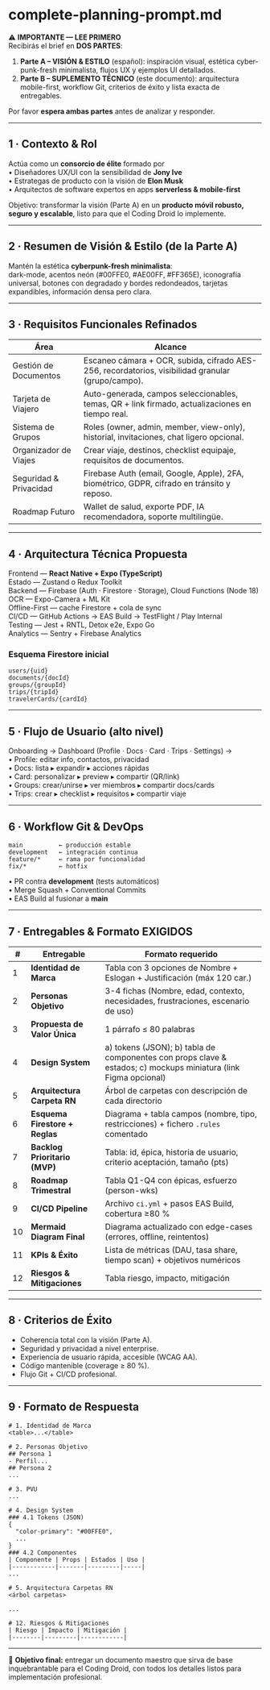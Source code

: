 # complete-planning-prompt.md  

⚠️ **IMPORTANTE — LEE PRIMERO**  
Recibirás el brief en **DOS PARTES**:

1. **Parte A – VISIÓN & ESTILO** (español): inspiración visual, estética cyber-punk-fresh minimalista, flujos UX y ejemplos UI detallados.  
2. **Parte B – SUPLEMENTO TÉCNICO** (este documento): arquitectura mobile-first, workflow Git, criterios de éxito y lista exacta de entregables.

Por favor **espera ambas partes** antes de analizar y responder.  

---

## 1 · Contexto & Rol

Actúa como un **consorcio de élite** formado por  
• Diseñadores UX/UI con la sensibilidad de **Jony Ive**  
• Estrategas de producto con la visión de **Elon Musk**  
• Arquitectos de software expertos en apps **serverless & mobile-first**

Objetivo: transformar la visión (Parte A) en un **producto móvil robusto, seguro y escalable**, listo para que el Coding Droid lo implemente.

---

## 2 · Resumen de Visión & Estilo (de la Parte A)

Mantén la estética **cyberpunk-fresh minimalista**:  
dark-mode, acentos neón (#00FFE0, #AE00FF, #FF365E), iconografía universal, botones con degradado y bordes redondeados, tarjetas expandibles, información densa pero clara.

---

## 3 · Requisitos Funcionales Refinados

| Área | Alcance |
|------|---------|
| Gestión de Documentos | Escaneo cámara + OCR, subida, cifrado AES-256, recordatorios, visibilidad granular (grupo/campo). |
| Tarjeta de Viajero | Auto-generada, campos seleccionables, temas, QR + link firmado, actualizaciones en tiempo real. |
| Sistema de Grupos | Roles (owner, admin, member, view-only), historial, invitaciones, chat ligero opcional. |
| Organizador de Viajes | Crear viaje, destinos, checklist equipaje, requisitos de documentos. |
| Seguridad & Privacidad | Firebase Auth (email, Google, Apple), 2FA, biométrico, GDPR, cifrado en tránsito y reposo. |
| Roadmap Futuro | Wallet de salud, exporte PDF, IA recomendadora, soporte multilingüe. |

---

## 4 · Arquitectura Técnica Propuesta

Frontend — **React Native + Expo (TypeScript)**  
Estado — Zustand o Redux Toolkit  
Backend — Firebase (Auth · Firestore · Storage), Cloud Functions (Node 18)  
OCR — Expo-Camera + ML Kit  
Offline-First — cache Firestore + cola de sync  
CI/CD — GitHub Actions → EAS Build → TestFlight / Play Internal  
Testing — Jest + RNTL, Detox e2e, Expo Go  
Analytics — Sentry + Firebase Analytics  

### Esquema Firestore inicial
```
users/{uid}
documents/{docId}
groups/{groupId}
trips/{tripId}
travelerCards/{cardId}
```

---

## 5 · Flujo de Usuario (alto nivel)

Onboarding → Dashboard (Profile · Docs · Card · Trips · Settings) →  
• Profile: editar info, contactos, privacidad  
• Docs: lista ▸ expandir ▸ acciones rápidas  
• Card: personalizar ▸ preview ▸ compartir (QR/link)  
• Groups: crear/unirse ▸ ver miembros ▸ compartir docs/cards  
• Trips: crear ▸ checklist ▸ requisitos ▸ compartir viaje

---

## 6 · Workflow Git & DevOps

```
main          ← producción estable
development   ← integración continua
feature/*     ← rama por funcionalidad
fix/*         ← hotfix
```
• PR contra **development** (tests automáticos)  
• Merge Squash + Conventional Commits  
• EAS Build al fusionar a **main**  

---

## 7 · Entregables & Formato EXIGIDOS

| # | Entregable | Formato requerido |
|---|------------|-------------------|
| 1 | **Identidad de Marca** | Tabla con 3 opciones de Nombre + Eslogan + Justificación (máx 120 car.) |
| 2 | **Personas Objetivo** | 3-4 fichas (Nombre, edad, contexto, necesidades, frustraciones, escenario de uso) |
| 3 | **Propuesta de Valor Única** | 1 párrafo ≤ 80 palabras |
| 4 | **Design System** | a) tokens (JSON); b) tabla de componentes con props clave & estados; c) mockups miniatura (link Figma opcional) |
| 5 | **Arquitectura Carpeta RN** | Árbol de carpetas con descripción de cada directorio |
| 6 | **Esquema Firestore + Reglas** | Diagrama + tabla campos (nombre, tipo, restricciones) + fichero `.rules` comentado |
| 7 | **Backlog Prioritario (MVP)** | Tabla: id, épica, historia de usuario, criterio aceptación, tamaño (pts) |
| 8 | **Roadmap Trimestral** | Tabla Q1-Q4 con épicas, esfuerzo (person-wks) |
| 9 | **CI/CD Pipeline** | Archivo `ci.yml` + pasos EAS Build, cobertura ≥80 % |
|10 | **Mermaid Diagram Final** | Diagrama actualizado con edge-cases (errores, offline, reintentos) |
|11 | **KPIs & Éxito** | Lista de métricas (DAU, tasa share, tiempo scan) + objetivos numéricos |
|12 | **Riesgos & Mitigaciones** | Tabla riesgo, impacto, mitigación |

---

## 8 · Criterios de Éxito

- Coherencia total con la visión (Parte A).  
- Seguridad y privacidad a nivel enterprise.  
- Experiencia de usuario rápida, accesible (WCAG AA).  
- Código mantenible (coverage ≥ 80 %).  
- Flujo Git + CI/CD profesional.  

---

## 9 · Formato de Respuesta

```
# 1. Identidad de Marca
<table>...</table>

# 2. Personas Objetivo
## Persona 1
- Perfil...
## Persona 2
...

# 3. PVU
...

# 4. Design System
### 4.1 Tokens (JSON)
{
  "color-primary": "#00FFE0",
  ...
}
### 4.2 Componentes
| Componente | Props | Estados | Uso |
|------------|-------|---------|-----|
...

# 5. Arquitectura Carpetas RN
<árbol carpetas>

...

# 12. Riesgos & Mitigaciones
| Riesgo | Impacto | Mitigación |
|--------|---------|------------|
```

---

💎 **Objetivo final:** entregar un documento maestro que sirva de base inquebrantable para el Coding Droid, con todos los detalles listos para implementación profesional.  
